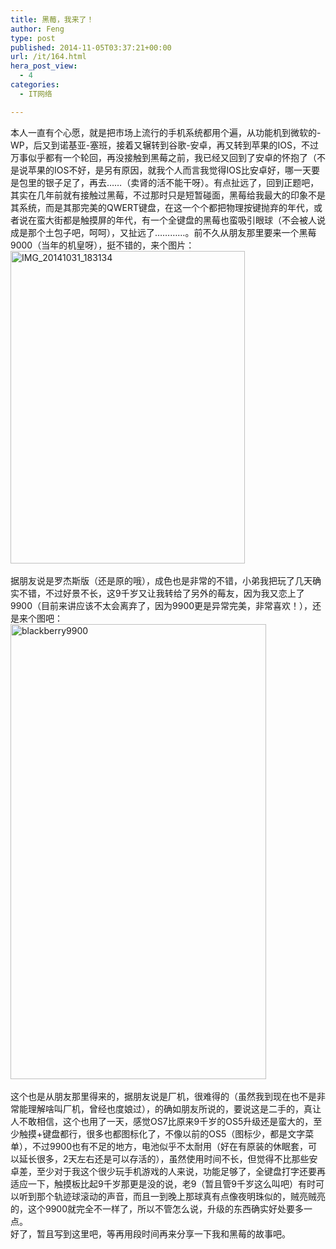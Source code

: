 ```yaml
---
title: 黑莓，我来了！
author: Feng
type: post
published: 2014-11-05T03:37:21+00:00
url: /it/164.html
hera_post_view:
  - 4
categories:
  - IT网络

---
```

本人一直有个心愿，就是把市场上流行的手机系统都用个遍，从功能机到微软的-WP，后又到诺基亚-塞班，接着又辗转到谷歌-安卓，再又转到苹果的IOS，不过万事似乎都有一个轮回，再没接触到黑莓之前，我已经又回到了安卓的怀抱了（不是说苹果的IOS不好，是另有原因，就我个人而言我觉得IOS比安卓好，哪一天要是包里的银子足了，再去……（卖肾的活不能干呀）。有点扯远了，回到正题吧，其实在几年前就有接触过黑莓，不过那时只是短暂碰面，黑莓给我最大的印象不是其系统，而是其那完美的QWERT键盘，在这一个个都把物理按键抛弃的年代，或者说在蛮大街都是触摸屏的年代，有一个全键盘的黑莓也蛮吸引眼球（不会被人说成是那个土包子吧，呵呵），又扯远了…………。前不久从朋友那里要来一个黑莓9000（当年的机皇呀），挺不错的，来个图片：  
[<img loading="lazy" decoding="async" class="alignnone size-large wp-image-1206" src="http://uu126.cn/wp-content/uploads/2014/11/IMG_20141031_183134-375x500.jpg" alt="IMG_20141031_183134" width="375" height="500" />][1]  
&nbsp;  
据朋友说是罗杰斯版（还是原的哦），成色也是非常的不错，小弟我把玩了几天确实不错，不过好景不长，这9千岁又让我转给了另外的莓友，因为我又恋上了9900（目前来讲应该不太会离弃了，因为9900更是异常完美，非常喜欢！），还是来个图吧：  
[<img loading="lazy" decoding="async" class="alignnone wp-image-1207 size-full" src="http://uu126.cn/wp-content/uploads/2014/11/blackberry9900.jpg" alt="blackberry9900" width="409" height="728" />][2]  
&nbsp;  
这个也是从朋友那里得来的，据朋友说是厂机，很难得的（虽然我到现在也不是非常能理解啥叫厂机，曾经也度娘过），的确如朋友所说的，要说这是二手的，真让人不敢相信，这个也用了一天，感觉OS7比原来9千岁的OS5升级还是蛮大的，至少触摸+键盘都行，很多也都图标化了，不像以前的OS5（图标少，都是文字菜单），不过9900也有不足的地方，电池似乎不太耐用（好在有原装的休眠套，可以延长很多，2天左右还是可以存活的），虽然使用时间不长，但觉得不比那些安卓差，至少对于我这个很少玩手机游戏的人来说，功能足够了，全键盘打字还要再适应一下，触摸板比起9千岁那更是没的说，老9（暂且管9千岁这么叫吧）有时可以听到那个轨迹球滚动的声音，而且一到晚上那球真有点像夜明珠似的，贼亮贼亮的，这个9900就完全不一样了，所以不管怎么说，升级的东西确实好处要多一点。  
好了，暂且写到这里吧，等再用段时间再来分享一下我和黑莓的故事吧。

 [1]: http://uu126.cn/wp-content/uploads/2014/11/IMG_20141031_183134.jpg
 [2]: http://uu126.cn/wp-content/uploads/2014/11/blackberry9900.jpg